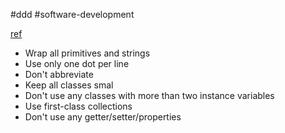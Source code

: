
#ddd #software-development 


[ref](https://williamdurand.fr/2013/06/03/object-calisthenics/)

- Wrap all primitives and strings
- Use only one dot per line
- Don't abbreviate
- Keep all classes smal
- Don't use any classes with more than two instance variables
- Use first-class collections
- Don't use any getter/setter/properties

